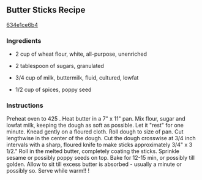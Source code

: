 ## Butter Sticks Recipe

[634e1ce6b4](http://cookeatshare.com/recipes/butter-sticks-95568)

### Ingredients

 - 2 cup of wheat flour, white, all-purpose, unenriched

 - 2 tablespoon of sugars, granulated

 - 3/4 cup of milk, buttermilk, fluid, cultured, lowfat

 - 1/2 cup of spices, poppy seed

### Instructions

Preheat oven to 425 . Heat butter in a 7" x 11" pan. Mix flour, sugar and lowfat milk, keeping the dough as soft as possible. Let it "rest" for one minute. Knead gently on a floured cloth. Roll dough to size of pan. Cut lengthwise in the center of the dough. Cut the dough crosswise at 3/4 inch intervals with a sharp, floured knife to make sticks approximately 3/4" x 3 1/2." Roll in the melted butter, completely coating the sticks. Sprinkle sesame or possibly poppy seeds on top. Bake for 12-15 min, or possibly till golden. Allow to sit till excess butter is absorbed - usually a minute or possibly so. Serve while warm!! !